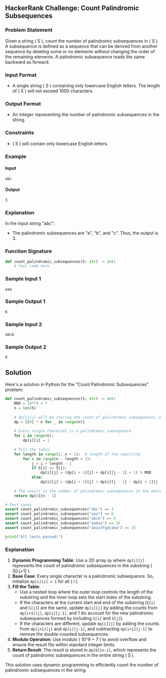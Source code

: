 ## HackerRank Challenge: Count Palindromic Subsequences

### Problem Statement

Given a string \( S \), count the number of palindromic subsequences in \( S \). A subsequence is defined as a sequence that can be derived from another sequence by deleting some or no elements without changing the order of the remaining elements. A palindromic subsequence reads the same backward as forward.

### Input Format

- A single string \( S \) containing only lowercase English letters. The length of \( S \) will not exceed 1000 characters.

### Output Format

- An integer representing the number of palindromic subsequences in the string.

### Constraints

- \( S \) will contain only lowercase English letters.

### Example

#### Input
```
abc
```

#### Output
```
3
```

### Explanation

In the input string "abc":
- The palindromic subsequences are "a", "b", and "c". Thus, the output is 3.

### Function Signature
```python
def count_palindromic_subsequences(S: str) -> int:
    # Your code here
```

### Sample Input 1
```
aaa
```

### Sample Output 1
```
6
```

### Sample Input 2
```
abcb
```

### Sample Output 2
```
6
```

## Solution

Here's a solution in Python for the "Count Palindromic Subsequences" problem:

```python
def count_palindromic_subsequences(S: str) -> int:
    MOD = 10**9 + 7
    n = len(S)
    
    # dp[i][j] will be storing the count of palindromic subsequences in the substring S[i:j+1]
    dp = [[0] * n for _ in range(n)]
    
    # Every single character is a palindromic subsequence
    for i in range(n):
        dp[i][i] = 1
    
    # Fill the table
    for length in range(2, n + 1):  # length of the substring
        for i in range(n - length + 1):
            j = i + length - 1
            if S[i] == S[j]:
                dp[i][j] = (dp[i + 1][j] + dp[i][j - 1] + 1) % MOD
            else:
                dp[i][j] = (dp[i + 1][j] + dp[i][j - 1] - dp[i + 1][j - 1]) % MOD
    
    # The result is the number of palindromic subsequences in the whole string
    return dp[0][n - 1]

# Test cases
assert count_palindromic_subsequences("abc") == 3
assert count_palindromic_subsequences("aaa") == 6
assert count_palindromic_subsequences("abcb") == 6
assert count_palindromic_subsequences("aabaa") == 15
assert count_palindromic_subsequences("abacdfgdcaba") == 25

print("All tests passed!")
```

### Explanation

1. **Dynamic Programming Table**: Use a 2D array `dp` where `dp[i][j]` represents the count of palindromic subsequences in the substring \( S[i:j+1] \).
2. **Base Case**: Every single character is a palindromic subsequence. So, initialize `dp[i][i] = 1` for all \( i \).
3. **Fill the Table**:
   - Use a nested loop where the outer loop controls the length of the substring and the inner loop sets the start index of the substring.
   - If the characters at the current start and end of the substring (`S[i]` and `S[j]`) are the same, update `dp[i][j]` by adding the counts from `dp[i+1][j]`, `dp[i][j-1]`, and 1 (to account for the new palindromic subsequences formed by including `S[i]` and `S[j]`).
   - If the characters are different, update `dp[i][j]` by adding the counts from `dp[i+1][j]` and `dp[i][j-1]`, and subtracting `dp[i+1][j-1]` to remove the double-counted subsequences.
4. **Modulo Operation**: Use modulo \( 10^9 + 7 \) to avoid overflow and ensure the result fits within standard integer limits.
5. **Return Result**: The result is stored in `dp[0][n-1]`, which represents the count of palindromic subsequences in the entire string \( S \).

This solution uses dynamic programming to efficiently count the number of palindromic subsequences in the string.
